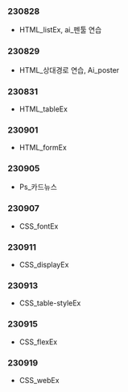 ### 230828
- HTML_listEx, ai_펜툴 연습
### 230829
- HTML_상대경로 연습, Ai_poster
### 230831
- HTML_tableEx
### 230901
- HTML_formEx
### 230905
- Ps_카드뉴스
### 230907
- CSS_fontEx
### 230911
- CSS_displayEx
### 230913
- CSS_table-styleEx
### 230915
- CSS_flexEx
### 230919
- CSS_webEx
